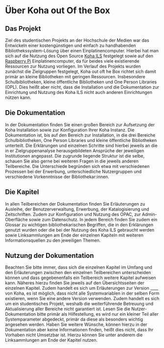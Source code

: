 # Über Koha out Of the Box

## Das Projekt

Ziel des studentischen Projekts an der Hochschule der Medien war das Entwickeln einer kostengünstigen und einfach zu handhabenden Bibliothekssystem-Lösung über einen Einplatinencomputer. Hierbei hat man sich auf die Nutzung des Open Source  [Koha ILS](https://koha-community.org) festgelegt sowie auf den [Raspberry Pi](https://www.raspberrypi.org/) Einplatinencomputer, da für beides viele existierende Ressourcen zur Nutzung vorliegen.
Im Verlauf des Projekts wurden zunächst die Zielgruppen festgelegt, Koha out oft he Box richtet sich damit primär an kleine Bibliotheken mit geringen Ressourcen. Insbesondere Schulbibliotheken, kleine öffentliche Bibliotheken und One Person Libraries (OPL). Dies heißt aber nicht, dass die Installation und die Dokumentation zur Einrichtung und Nutzung des Koha ILS nicht auch anderen Einrichtungen nützen kann.

## Die Dokumentation

In der Dokumentation finden Sie einen großen Bereich zur Aufsetzung der Koha Installation sowie zur Konfiguration Ihrer Koha Instanz. Die Dokumentation ist, bis auf den Bereich zur Installation, in die drei Bereiche Schulbibliotheken, One Person Libraries und kleine öffentliche Bibliotheken unterteilt. Die Erklärungen und einzelnen Schritte sind hierbei jeweils an die in er Zielgruppenanalyse herausgebildeten Ansprüche der jeweiligen Institutionen angepasst. Die zugrunde liegende Struktur ist die selbe, schauen Sie also gerne bei weiteren Fragen in die jeweils anderen Teilbereiche. Die Unterschiede begründen sich etwa mit verschiedenen Prozessen bei der Erwerbung, unterschiedliche Nutzergruppen und verschiedene Vorkenntnisse der Bibliothekar:innen. 

## Die Kapitel

In allen Teilbereichen der Dokumentation finden Sie Erläuterungen zu Ausleihe, der Benutzerverwaltung, Erwerbung, der Katalogisierung und Zeitschriften. Zudem zur Konfiguration und Nutzung des OPAC, zur Admin-Oberfläche sowie zum Datenschutz. 
In jedem Bereich finden Sie zudem ein Glossar zu wichtigen bibliothekarischen Begriffen, die in den Erklärungen genutzt wurden oder die bei der Nutzung des Koha ILS gebraucht werden sowie Linksammlungen am Ende der einzelnen Kapiteln mit weiteren Informationsquellen zu den jeweiligen Themen. 

## Nutzung der Dokumentation

Beachten Sie bitte immer, dass sich die einzelnen Kapitel im Umfang und den Erläuterungen zwischen den einzelnen Teilbereichen unterscheiden können und dass gegebenenfalls ein Teilbereich weitere Kapitel aufweisen kann. Näheres hierzu finden Sie jeweils auf den Übersichtsseiten der einzelnen Kapitel. Zudem handelt es sich um Erläuterungen zur Version ____ von Koha, es ist möglich, dass nicht alle Systemvariablen in der selben Form existieren, wenn Sie eine andere Version verwenden. Zudem handelt es sich um ein studentisches Projekt, weshalb die weiterführende Betreuung und Aktualisierung aller Bereiche nicht garantiert ist.
Lesen Sie die Nutzer-Dokumentation bitte primär als Hilfestellung, es wird nur ein kleiner Teil aller Systemparameter abgedeckt, primär da diese als besonders wichtig angesehen werden. Haben Sie weitere Wünsche,  können hierzu in der Dokumentation aber keine Informationen finden, heißt dies nicht, dass Ihr Vorhaben nicht Umsetzbar ist. Hierzu können Sie unter anderem die Linksammlungen am Ende der Kapitel nutzen.
